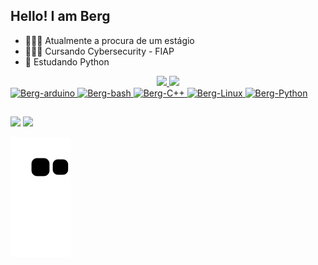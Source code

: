 ## Hello! I am Berg

- 🧑🏼‍💻 Atualmente a procura de um estágio
- 👨🏼‍🎓 Cursando Cybersecurity - FIAP
- 📗 Estudando Python 

<div align="center">
  <a href="https://github.com/Berg777">
  <img height="180em" src="https://github-readme-stats.vercel.app/api?username=Berg777&show_icons=true&theme=yeblu&include_all_commits=true&count_private=true"/>
  <img height="180em" src="https://github-readme-stats.vercel.app/api/top-langs/?username=Berg777&layout=compact&langs_count=7&theme=yeblu"/>
</div>
  
<div style"display: inline_block"<br>
  <img align"center" alt="Berg-arduino" height="50" widt="70" src="https://cdn.jsdelivr.net/gh/devicons/devicon/icons/arduino/arduino-original.svg" />
  <img align"center" alt="Berg-bash" height="50" widt="70" src="https://cdn.jsdelivr.net/gh/devicons/devicon/icons/bash/bash-original.svg" />
  <img align"center" alt="Berg-C++" height="50" widt="70" src="https://cdn.jsdelivr.net/gh/devicons/devicon/icons/cplusplus/cplusplus-original.svg" />
  <img align"center" alt="Berg-Linux" height="50" widt="70" src="https://cdn.jsdelivr.net/gh/devicons/devicon/icons/linux/linux-original.svg" />
  <img align"center" alt="Berg-Python" height="50" widt="70" src="https://cdn.jsdelivr.net/gh/devicons/devicon/icons/python/python-original.svg" />
 </div>
 
 ##
 
 <div>
  <a href="https://www.youtube.com/channel/UCIYz1q8XKdbjrfdbGBXUkxw" target="_blank"><img src="https://img.shields.io/badge/YouTube-FF0000?style=for-the-badge&logo=youtube&logoColor=white" target="_blank"></a>
  <a href="https://www.linkedin.com/in/lucas-lintz-869075208/" target="_blank"><img src="https://img.shields.io/badge/-LinkedIn-%230077B5?style=for-the-badge&logo=linkedin&logoColor=white" target="_blank"></a>
  
  ![Snake animation](https://github.com/Berg777/Berg777/blob/output/github-contribution-grid-snake.svg)
  </div>
